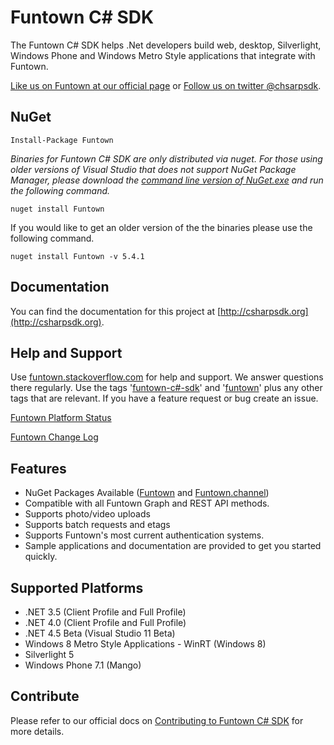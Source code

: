 # Funtown C# SDK
The Funtown C# SDK helps .Net developers build web, desktop, Silverlight, Windows Phone and Windows Metro Style applications that integrate with Funtown.

[Like us on Funtown at our official page](http://funtown.com/csharpsdk) or [Follow us on twitter @chsarpsdk](http://twitter.com/csharpsdk).

## NuGet

    Install-Package Funtown

*Binaries for Funtown C# SDK are only distributed via nuget. For those using older versions of Visual Studio that
does not support NuGet Package Manager, please download the [command line version of NuGet.exe](http://nuget.codeplex.com/releases/view/58939) and run the following
command.*

    nuget install Funtown
    
If you would like to get an older version of the the binaries please use the following command.

    nuget install Funtown -v 5.4.1
    
## Documentation
You can find the documentation for this project at [http://csharpsdk.org](http://csharpsdk.org).

## Help and Support
Use [funtown.stackoverflow.com](http://funtown.stackoverflow.com) for help and support. We answer questions there regularly. Use the tags '[funtown-c#-sdk](http://stackoverflow.com/questions/tagged/funtown-c%23-sdk)' and '[funtown](http://stackoverflow.com/questions/tagged/funtown)' plus any other tags that are relevant. If you have a feature request or bug create an issue.

[Funtown Platform Status](https://developers.funtown.com/live_status)

[Funtown Change Log](https://developers.funtown.com/docs/changelog/)

## Features
* NuGet Packages Available ([Funtown](http://nuget.org/packages/Funtown) and [Funtown.channel](http://nuget.org/packages/Funtown.channel))
* Compatible with all Funtown Graph and REST API methods.
* Supports photo/video uploads
* Supports batch requests and etags
* Supports Funtown's most current authentication systems.
* Sample applications and documentation are provided to get you started quickly.

## Supported Platforms
* .NET 3.5 (Client Profile and Full Profile)
* .NET 4.0 (Client Profile and Full Profile)
* .NET 4.5 Beta (Visual Studio 11 Beta)
* Windows 8 Metro Style Applications - WinRT (Windows 8)
* Silverlight 5
* Windows Phone 7.1 (Mango)
 
## Contribute

Please refer to our official docs on [Contributing to Funtown C# SDK](http://csharpsdk.org/docs/contribute) for more details.
